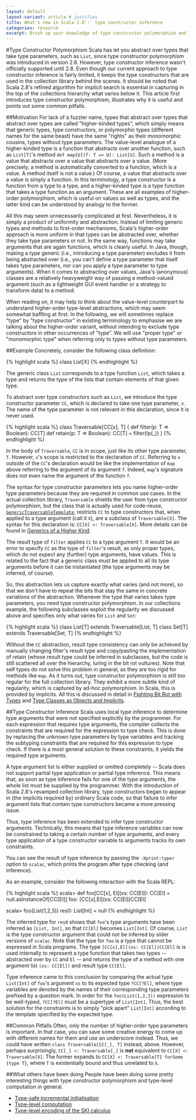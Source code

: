 ```yaml
---
layout: default
layout-variant: article # justifies
title: What's new in Scala 2.8':' type constructor inference
categories: research
excerpt: Brush up your knowledge of type constructor polymorphism and learn about type constructor inference. These helped reduce code duplication and carve out a cleaner hierarchy for the new collection libraries. You'll better understand part of what makes the new collections tick and maybe your own code can benefit from them as well.
---
```


#Type Constructor Polymorphism
Scala has let you abstract over types that take type parameters, such as <code>List</code>, since type constructor polymorphism was introduced in version 2.6.
However, type constructor inference wasn't officially supported until 2.8. Even though our current approach to type constructor inference is fairly limited, it keeps the type constructors that are used in the collection library behind the scenes. It should be noted that Scala 2.8's refined algorithm for implicit search is essential in capturing in the top of the collections hierarchy what varies below it. This article first introduces type constructor polymorphism, illustrates why it is useful and points out some common pitfalls.


##Motivation
For lack of a fuzzier name, types that abstract over types that abstract over types are called "higher-kinded types", which simply means that generic types, type constructors, or polymorphic types (different names for the same beast) have the same "rights" as their monomorphic cousins, types without type parameters. The value-level analogue of a higher-kinded type is a function that abstracts over another function, such as `List[T]`'s method `def map[U](f: T => U): List[U]`. Such a method is a value that abstracts over a value that abstracts over a value. (More precisely, a method is automatically converted to a function, which is a value. A method itself is not a value.) Of course, a value that abstracts over a value is simply a function. In this terminology, a type constructor is a function from a type to a type, and a higher-kinded type is a type function that takes a type function as an argument. These are all examples of higher-order polymorphism, which is useful on values as well as types, and the latter kind can be understood by analogy to the former.

All this may seem unnecessarily complicated at first. Nevertheless, it is simply a product of uniformity and abstraction. Instead of limiting generic types and methods to first-order mechanisms, Scala's higher-order approach is more uniform in that types can be abstracted over, whether they take type parameters or not. In the same way, functions may take arguments that are again functions, which is clearly useful. In Java, though, making a type generic (i.e., introducing a type parameter) excludes it from being abstracted over (i.e., you can't define a type parameter that itself takes type parameters, nor can you apply a type parameter to type arguments). When it comes to abstracting over values, Java's (anonymous) classes are a relatively heavyweight way of passing a method-valued argument (such as a lightweight GUI event handler or a strategy to transform data) to a method.

When reading on, it may help to think about the value-level counterpart to understand higher-order type-level abstractions, which may seem somewhat baffling at first. In the following, we will sometimes replace "type" by "type constructor" in existing terminology to emphasise we are talking about the higher-order variant, without intending to exclude type constructors in other occurrences of "type". We will use "proper type" or "monomorphic type" when referring only to types without type parameters.


##Example
Concretely, consider the following class definition:

{% highlight scala %}
class List[X]
{% endhighlight %}

The generic class `List` corresponds to a type function `List`, which takes a type and returns the type of the lists that contain elements of that given type.

To abstract over type constructors such as `List`, we introduce the type constructor parameter `CC`, which is declared to take one type parameter, `x`.
The name of the type parameter is not relevant in this declaration, since it is never used.

{% highlight scala %}
class Traversable[CC[x], T] {
  def filter(p: T => Boolean): CC[T]
  def retain(p: T => Boolean): CC[T] = filter(!p(_))
}
{% endhighlight %}

In the body of `Traversable`, `CC` is in scope, just like its other type parameter, `T`. However, `x`'s scope is restricted to the declaration of `CC`.
Referring to `x` outside of the `CC`'s declaration would be like the implementation of `map` above referring to the argument of its argument `f`.
Indeed, `map`'s signature does not even name the argument of the function `f`.

The syntax for type constructor parameters lets you name higher-order type parameters because they are required in common use cases. In the actual collection library, `Traversable` shields the user from type constructor polymorphism, but the class that is actually used for code-reuse, [`GenericTraversableTemplate`](http://lampsvn.epfl.ch/trac/scala/browser/scala/tags/R_2_8_0_final/src/library/scala/collection/generic/GenericTraversableTemplate.scala), restricts `CC` to type constructors that, when applied to a type argument (call it `X`), are a subclass of `Traversable[X]`. The syntax for this declaration is: `CC[X] <: Traversable[X]`. More details can be found in [Generics of a Higher Kind](https://lirias.kuleuven.be/bitstream/123456789/186940/4/tcpoly.pdf).

The result type of `filter` applies `CC` to a type argument `T`.
It would be an error to specify `CC` as the type of `filter`'s result, as only proper types, which do not expect any (further) type arguments, have values.
This is related to the fact that a generic class must be applied to all its type arguments before it can be instantiated (the type arguments may be inferred, of course).

So, this abstraction lets us capture exactly what varies (and not more), so that we don't have to repeat the bits that stay the same in concrete variations of the abstraction. Whenever the type that varies takes type parameters, you need type constructor polymorphism. In our collections example, the following subclasses exploit the regularity we discussed above and specifies only what varies for `List` and `Set`:

{% highlight scala %}
class List[T] extends Traversable[List, T]
class Set[T] extends Traversable[Set, T]
{% endhighlight %}

Without the `CC` abstraction, result type consistency can only be achieved by manually changing filter's result type and copy/pasting the implementation of retain (whose result type could be inferred in subclasses, but the code is still scattered all over the hierarchy, luring in the bit rot vultures). Note that self types do not solve this problem in general, as they are too rigid for methods like `map`. As it turns out, type constructor polymorphism is still too regular for the full collection library. They exhibit a more subtle kind of regularity, which is captured by ad-hoc polymorphism. In Scala, this is provided by implicits. All this is discussed in detail in [Fighting Bit Rot with Types](http://lampwww.epfl.ch/~odersky/papers/fsttcs09.html) and [Type Classes as Objects and Implicits](http://infoscience.epfl.ch/record/150280/files/TypeClasses.pdf).

##Type Constructor Inference
Scala uses local type inference to determine type arguments that were not specified explicitly by the programmer.
For each expression that requires type arguments, the compiler collects the constraints that are required for the expression to type check. This is done by replacing the unknown type parameters by type variables and tracking the subtyping constraints that are required for this expression to type check.
If there is a most general solution to these constraints, it yields the required type arguments.

A type argument list is either supplied or omitted completely -- Scala does not support partial type application or partial type inference. 
This means that, as soon as type inference fails for one of the type arguments, the whole list must be supplied by the programmer.
With the introduction of Scala 2.8's revamped collection library, type constructors began to appear in (the implicits required by) ordinary Scala code, so that failure to infer argument lists that contain type constructors became a more pressing issue. 

Thus, type inference has been extended to infer type constructor arguments. Technically, this means that type inference variables can now be constrained to taking a certain number of type arguments, and every type application of a type constructor variable to arguments tracks its own constraints.

You can see the result of type inference by passing the `-Xprint:typer` option to `scalac`, which prints the program after type checking (and inference).

As an example, consider the following interaction with the Scala REPL:

{% highlight scala %}
scala> def foo[CC[x], El](xs: CC[El]): CC[El] = null.asInstanceOf[CC[El]]
foo: [CC[x],El](xs: CC[El])CC[El]

scala> foo(List(1,2,3))
res0: List[Int] = null
{% endhighlight %}

The inferred type for `res0` shows that `foo`'s type arguments have been inferred as `[List, Int]`, so that `CC[El]` becomes `List[Int]`. Of course, `List` is the type constructor argument that could not be inferred by older versions of `scalac`. Note that the type for `foo` is a type that cannot be expressed in Scala programs. The type `[CC[x],El](xs: CC[El])CC[El]` is is used internally to represent a type function that takes two types -- abstracted over by `CC` and `El` -- and returns the type of a method with one argument list `(xs: CC[El])` and result type `CC[El]`.

Type inference came to this conclusion by comparing the actual type `List[Int]` of `foo`'s argument `xs` to its expected type `?CC[?El]`, where type variables are denoted by the names of their corresponding type parameters prefixed by a question mark. In order for the `foo(List(1,2,3))` expression to be well-typed, `?CC[?El]` must be a supertype of `List[Int]`. Thus, the best solution for the constraints is to simply "pick apart" `List[Int]` according to the template specified by the expected type.

##Common Pitfalls
Often, only the number of higher-order type parameters is important. In that case, you can save some creative energy to come up with different names for them and use an underscore instead.
Thus, we could have written `class Traversable[CC[_], T]` instead, above. However, perhaps surprisingly, `CC[_] <: Traversable[_]` is **not** equivalent to `CC[X] <: Traversable[X]`. The former expands to `CC[X] <: Traversable[T] forSome {type T}`, where `T` is existentially bound and thus unrelated to `X`.

##What others have been doing
People have been doing some pretty interesting things with type constructor polymorphism and type-level computation in general.

* [Type-safe incremental initialisation](http://jim-mcbeath.blogspot.com/2009/09/type-safe-builder-in-scala-part-3.html)
* [Type-level computation](http://apocalisp.wordpress.com/2010/06/08/type-level-programming-in-scala/)
* [Type-level encoding of the SKI calculus](http://michid.wordpress.com/2010/01/29/scala-type-level-encoding-of-the-ski-calculus/igh)